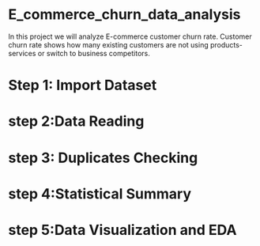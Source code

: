 # E_commerce_churn_data_analysis

 In this project we will analyze E-commerce customer churn rate. Customer churn rate shows how many existing customers are not using products-services or switch to business competitors.

 # Step 1: Import Dataset 
 # step 2:Data Reading
 # step 3: Duplicates Checking
 # step 4:Statistical Summary 
 # step 5:Data Visualization and EDA
